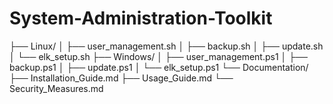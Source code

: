 # System-Administration-Toolkit


├── Linux/
│   ├── user_management.sh
│   ├── backup.sh
│   ├── update.sh
│   └── elk_setup.sh
├── Windows/
│   ├── user_management.ps1
│   ├── backup.ps1
│   ├── update.ps1
│   └── elk_setup.ps1
└── Documentation/
    ├── Installation_Guide.md
    ├── Usage_Guide.md
    └── Security_Measures.md
